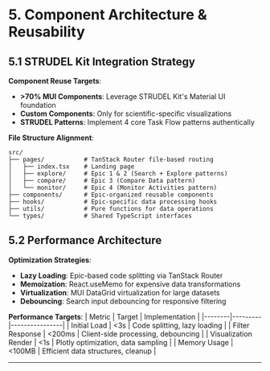 # 5. Component Architecture & Reusability

## 5.1 STRUDEL Kit Integration Strategy

**Component Reuse Targets**:

- **>70% MUI Components**: Leverage STRUDEL Kit's Material UI foundation
- **Custom Components**: Only for scientific-specific visualizations
- **STRUDEL Patterns**: Implement 4 core Task Flow patterns authentically

**File Structure Alignment**:

```
src/
├── pages/           # TanStack Router file-based routing
│   ├── index.tsx    # Landing page
│   ├── explore/     # Epic 1 & 2 (Search + Explore patterns)
│   ├── compare/     # Epic 3 (Compare Data pattern)
│   └── monitor/     # Epic 4 (Monitor Activities pattern)
├── components/      # Epic-organized reusable components
├── hooks/           # Epic-specific data processing hooks
├── utils/           # Pure functions for data operations
└── types/           # Shared TypeScript interfaces
```

## 5.2 Performance Architecture

**Optimization Strategies**:

- **Lazy Loading**: Epic-based code splitting via TanStack Router
- **Memoization**: React.useMemo for expensive data transformations
- **Virtualization**: MUI DataGrid virtualization for large datasets
- **Debouncing**: Search input debouncing for responsive filtering

**Performance Targets**:
| Metric | Target | Implementation |
|--------|---------|----------------|
| Initial Load | <3s | Code splitting, lazy loading |
| Filter Response | <200ms | Client-side processing, debouncing |
| Visualization Render | <1s | Plotly optimization, data sampling |
| Memory Usage | <100MB | Efficient data structures, cleanup |

---

